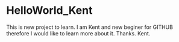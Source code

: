 # HelloWorld_Kent
This is new project to learn.
I am Kent and new beginer for GITHUB therefore I would like to learn more about it.
Thanks.
Kent.
